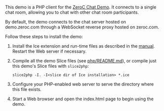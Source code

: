 This demo is a PHP client for the [ZeroC Chat Demo][1]. It connects to a
single chat room, allowing you to chat with other chat room participants.

By default, the demo connects to the chat server hosted on demo.zeroc.com
through a WebSocket reverse proxy hosted on zeroc.com.

Follow these steps to install the demo:

1) Install the Ice extension and run-time files as described in the
   [manual][2]. Restart the Web server if necessary.

2) Compile all the demo Slice files (see [php/README.md](../../README.md)),
   or compile just this demo's Slice files with `slice2php`:
   ```
   slice2php -I. -I<slice dir of Ice installation> *.ice
   ```

3) Configure your PHP-enabled web server to serve the directory where this
   file exists.

4) Start a Web browser and open the index.html page to begin using the demo.

[1]: https://doc.zeroc.com/technical-articles/general-topics/chat-demo
[2]: https://doc.zeroc.com/rel/ice-releases/ice-3-7/ice-3-7-6-release-notes
